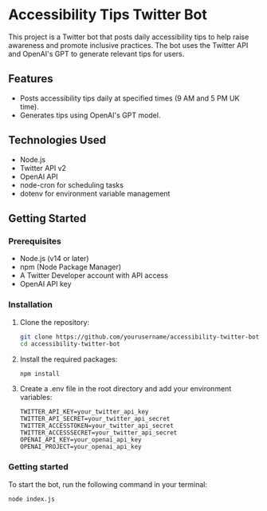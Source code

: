 # Accessibility Tips Twitter Bot

This project is a Twitter bot that posts daily accessibility tips to help raise awareness and promote inclusive practices. The bot uses the Twitter API and OpenAI's GPT to generate relevant tips for users.

## Features

- Posts accessibility tips daily at specified times (9 AM and 5 PM UK time).
- Generates tips using OpenAI's GPT model.

## Technologies Used

- Node.js
- Twitter API v2
- OpenAI API
- node-cron for scheduling tasks
- dotenv for environment variable management

## Getting Started

### Prerequisites

- Node.js (v14 or later)
- npm (Node Package Manager)
- A Twitter Developer account with API access
- OpenAI API key

### Installation

1. Clone the repository:
   ```bash
   git clone https://github.com/yourusername/accessibility-twitter-bot.git
   cd accessibility-twitter-bot

2. Install the required packages:
   ```
   npm install

3. Create a .env file in the root directory and add your environment variables:
   ```
   TWITTER_API_KEY=your_twitter_api_key
   TWITTER_API_SECRET=your_twitter_api_secret
   TWITTER_ACCESSTOKEN=your_twitter_api_secret
   TWITTER_ACCESSSECRET=your_twitter_api_secret
   OPENAI_API_KEY=your_openai_api_key
   OPENAI_PROJECT=your_openai_api_key

### Getting started
To start the bot, run the following command in your terminal:

```
node index.js
```